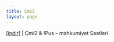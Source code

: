 ```yaml
---
title: Çmi2
layout: page
---
```


<a href="https://cloud.mail.ru/public/ddc234b49aff/Cm%C4%B12%20%26%20%21puS%20-%20Mahkumiyet%20Saatleri%202008" target="_blank">[indir]</a>   |   Çmi2 & !Pus &#8211; mahkumiyet Saatleri